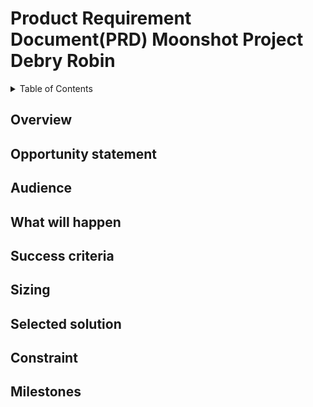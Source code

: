 # Product Requirement Document(PRD) Moonshot Project Debry Robin

<details>
<summary>Table of Contents</summary>

- [Product Requirement Document(PRD) Moonshot Project Debry Robin](#product-requirement-documentprd-moonshot-project-debry-robin)
  - [Overview](#overview)
  - [Opportunity statement](#opportunity-statement)
  - [Audience](#audience)
  - [What will happen](#what-will-happen)
  - [Success criteria](#success-criteria)
  - [Sizing](#sizing)
  - [Selected solution](#selected-solution)
  - [Constraint](#constraint)
  - [Milestones](#milestones)

</details>

## Overview

## Opportunity statement

## Audience

## What will happen

## Success criteria

## Sizing

## Selected solution

## Constraint

## Milestones

